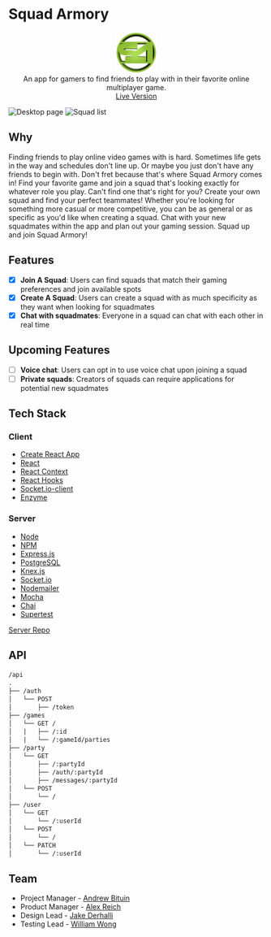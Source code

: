 
# Squad Armory
<p align="center">
  <img src="https://github.com/dc5will/The-Armory-Client/blob/master/public/README-images/squadArmoryLogo.png?raw=true"/><br/>
  An app for gamers to find friends to play with in their favorite online multiplayer game. <br/>
  <a href="https://squad-armory.now.sh/" target="_blank">Live Version</a>
</p>


![Desktop page](./public/README-images/Desktop.png)
![Squad list](./public/README-images/SquadList.png)

## Why

Finding friends to play online video games with is hard. Sometimes life gets in the way and schedules don't line up. Or maybe you just don't have any friends to begin with. Don't fret because that's where Squad Armory comes in! Find your favorite game and join a squad that's looking exactly for whatever role you play. Can't find one that's right for you? Create your own squad and find your perfect teammates! Whether you're looking for something more casual or more competitive, you can be as general or as specific as you'd like when creating a squad. Chat with your new squadmates within the app and plan out your gaming session. Squad up and join Squad Armory!

## Features

- [X] **Join A Squad**: Users can find squads that match their gaming preferences and join available spots
- [X] **Create A Squad**: Users can create a squad with as much specificity as they want when looking for squadmates
- [X] **Chat with squadmates**: Everyone in a squad can chat with each other in real time

## Upcoming Features

- [ ] **Voice chat**: Users can opt in to use voice chat upon joining a squad
- [ ] **Private squads**: Creators of squads can require applications for potential new squadmates

## Tech Stack

### Client
- [Create React App](https://github.com/facebook/create-react-app)
- [React](https://github.com/facebook/react)
- [React Context](https://reactjs.org/docs/context.html)
- [React Hooks](https://reactjs.org/docs/hooks-intro.html)
- [Socket.io-client](https://socket.io/docs/client-api/)
- [Enzyme](https://airbnb.io/enzyme/)

### Server 
- [Node](https://github.com/nodejs/node)
- [NPM](https://www.npmjs.com/)
- [Express.js](https://github.com/expressjs/express)
- [PostgreSQL](https://www.postgresql.org/)
- [Knex.js](https://knexjs.org/)
- [Socket.io](https://socket.io/docs/)
- [Nodemailer](https://nodemailer.com)
- [Mocha](https://mochajs.org/)
- [Chai](https://www.chaijs.com/)
- [Supertest](https://www.npmjs.com/package/supertest)

[Server Repo](https://github.com/dc5will/The-Armory-Server)

## API
```
/api
.
├── /auth
│   └── POST
│       ├── /token
├── /games
│   └── GET /
│   |   ├── /:id
│   |   └── /:gameId/parties
├── /party
│   └── GET
│       ├── /:partyId
│       ├── /auth/:partyId
│       ├── /messages/:partyId
│   └── POST
│       └── /
├── /user
│   └── GET
│       └── /:userId
│   └── POST
│       └── /
│   └── PATCH
│       └── /:userId
```

## Team

- Project Manager - [Andrew Bituin](https://github.com/andrewbituin)
- Product Manager - [Alex Reich](https://github.com/VarReach)
- Design Lead - [Jake Derhalli](https://github.com/JuiceboxJones)
- Testing Lead - [William Wong](https://github.com/dc5will)

